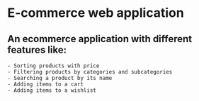 # E-commerce web application

## An ecommerce application with different features like:
    - Sorting products with price
    - Filtering products by categories and subcategories
    - Searching a product by its name
    - Adding items to a cart
    - Adding items to a wishlist
